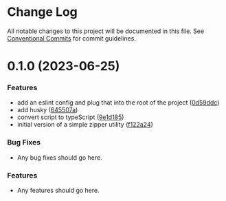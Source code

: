 # Change Log

All notable changes to this project will be documented in this file.
See [Conventional Commits](https://conventionalcommits.org) for commit guidelines.

# 0.1.0 (2023-06-25)

### Features

- add an eslint config and plug that into the root of the project ([0d59ddc](https://github.com/jayjaybeeuk/utils/commit/0d59ddcfec3863c28b6829bf54d9fc24acb0735d))
- add husky ([645507a](https://github.com/jayjaybeeuk/utils/commit/645507aa0ad8081175bae1a229c754b7fb3dfbde))
- convert script to typeScript ([9e1d185](https://github.com/jayjaybeeuk/utils/commit/9e1d185a3c27a150972c10fadd154cb3a2ffa588))
- initial version of a simple zipper utility ([f122a24](https://github.com/jayjaybeeuk/utils/commit/f122a2483fc9658a2b517323cc4558d2634f01ab))

### Bug Fixes

- Any bug fixes should go here.

### Features

- Any features should go here.
